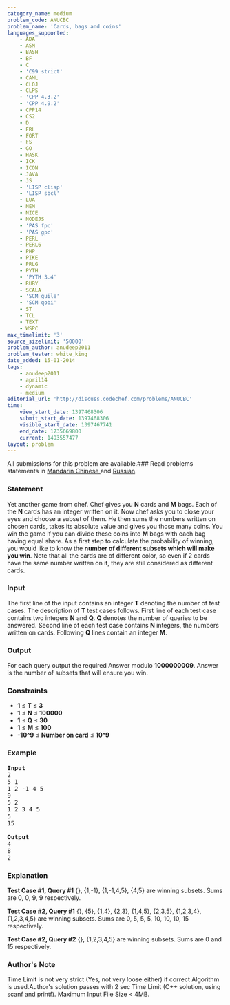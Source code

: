 ```yaml
---
category_name: medium
problem_code: ANUCBC
problem_name: 'Cards, bags and coins'
languages_supported:
    - ADA
    - ASM
    - BASH
    - BF
    - C
    - 'C99 strict'
    - CAML
    - CLOJ
    - CLPS
    - 'CPP 4.3.2'
    - 'CPP 4.9.2'
    - CPP14
    - CS2
    - D
    - ERL
    - FORT
    - FS
    - GO
    - HASK
    - ICK
    - ICON
    - JAVA
    - JS
    - 'LISP clisp'
    - 'LISP sbcl'
    - LUA
    - NEM
    - NICE
    - NODEJS
    - 'PAS fpc'
    - 'PAS gpc'
    - PERL
    - PERL6
    - PHP
    - PIKE
    - PRLG
    - PYTH
    - 'PYTH 3.4'
    - RUBY
    - SCALA
    - 'SCM guile'
    - 'SCM qobi'
    - ST
    - TCL
    - TEXT
    - WSPC
max_timelimit: '3'
source_sizelimit: '50000'
problem_author: anudeep2011
problem_tester: white_king
date_added: 15-01-2014
tags:
    - anudeep2011
    - april14
    - dynamic
    - medium
editorial_url: 'http://discuss.codechef.com/problems/ANUCBC'
time:
    view_start_date: 1397468306
    submit_start_date: 1397468306
    visible_start_date: 1397467741
    end_date: 1735669800
    current: 1493557477
layout: problem
---
```

All submissions for this problem are available.###  Read problems statements in [Mandarin Chinese ](http://www.codechef.com/download/translated/APRIL14/mandarin/ANUCBC.pdf) and [Russian](http://www.codechef.com/download/translated/APRIL14/russian/ANUCBC.pdf).

### Statement

Yet another game from chef. Chef gives you **N** cards and **M** bags. Each of the **N** cards has an integer written on it. Now chef asks you to close your eyes and choose a subset of them. He then sums the numbers written on chosen cards, takes its absolute value and gives you those many coins. You win the game if you can divide these coins into **M** bags with each bag having equal share. As a first step to calculate the probability of winning, you would like to know the **number of different subsets which will make you win**. Note that all the cards are of different color, so even if 2 cards have the same number written on it, they are still considered as different cards.

### Input

The first line of the input contains an integer **T** denoting the number of test cases. The description of **T** test cases follows.
First line of each test case contains two integers **N** and **Q**. **Q** denotes the number of queries to be answered. Second line of each test case contains **N** integers, the numbers written on cards.
Following **Q** lines contain an integer **M**.

### Output

For each query output the required Answer modulo **1000000009**. Answer is the number of subsets that will ensure you win.

### Constraints

- **1** ≤ **T** ≤ **3**
- **1** ≤ **N** ≤ **100000**
- **1** ≤ **Q** ≤ **30**
- **1** ≤ **M** ≤ **100**
- **-10^9** ≤ **Number on card** ≤ **10^9**

### Example

<pre><b>Input</b>
2
5 1
1 2 -1 4 5
9
5 2
1 2 3 4 5
5
15

<b>Output</b>
4
8
2
</pre>
### Explanation

**Test Case #1, Query #1**
{}, {1,-1}, {1,-1,4,5}, {4,5} are winning subsets. Sums are 0, 0, 9, 9 respectively.

**Test Case #2, Query #1**
{}, {5}, {1,4}, {2,3}, {1,4,5}, {2,3,5}, {1,2,3,4}, {1,2,3,4,5} are winning subsets. Sums are 0, 5, 5, 5, 10, 10, 10, 15 respectively.

**Test Case #2, Query #2**
{}, {1,2,3,4,5} are winning subsets. Sums are 0 and 15 respectively.

### Author's Note

Time Limit is not very strict (Yes, not very loose either) if correct Algorithm is used.Author's solution passes with 2 sec Time Limit (C++ solution, using scanf and printf).
Maximum Input File Size &lt; 4MB.
